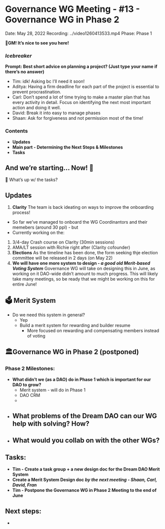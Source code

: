 # Governance WG Meeting - #13 - Governance WG in Phase 2

Date: May 28, 2022
Recording: ../video1260413533.mp4
Phase: Phase 1

🌱**GM! It’s nice to see you here!** 

### *Icebreaker*

**Prompt: Best short advice on planning a project? (Just type your name if there’s no answer)**

- Tim: idk! Asking bc I’ll need it soon!
- Aditya: Having a firm deadline for each part of the project is essential to prevent procrastination.
- Carl: Don’t spend a lot of time trying to make a master plan that has every activity in detail. Focus on identifying the next most important action and doing it well.
- David: Break it into easy to manage phases
- Shaan: Ask for forgiveness and not permission most of the time!

### Contents

- **Updates**
- **Main part - Determining the Next Steps & Milestones**
- **Tasks**

## And we’re starting... Now! 🚀

<aside>
📢 What’s up w/ the tasks?

## Updates

1. **Clarity**
The team is back ideating on ways to improve the onboarding process!
- So far we’ve managed to onboard the WG Coordinantors and their memebers (around 30 ppl) - but
- Currently working on the:
1. 3/4-day Crash course on Clarity (30min sessions)
2. AMA/LT session with Richie right after (Clarity cofounder) 
2. **Elections** 
As the timeline has been done, the form seeking thje election committee will be released in 2 days (on May 22)
3. **We will have one more system to design - *a good old Merit-based Voting System***
Governance WG will take on designing this in June, as working on it DAO-wide didn’t amount to much progress. This will likely take many meetings, so be ready that we might be working on this for entire June!
</aside>

## 🗳️ Merit System

- Do we need this system in general?
    - Yep
    - Build a merit system for rewarding and builder resume
        - More focused on rewarding and compensating members instead of voting

## 🏛️Governance WG in Phase 2 (postponed)

### Phase 2 Milestones:

- **What didn’t we (as a DAO) do in Phase 1 which is important for our DAO to grow?**
    - Merit system - will do in Phase 1
    - DAO CRM
    - 
- **What problems of the Dream DAO can our WG help with solving? How?**
    - 
- What would you collab on with the other WGs?
    - 

## Tasks:

- **Tim - Create a task group + a new design doc for the Dream DAO Merit System**
- **Create a Merit System Design doc *by the next meeting - Shaan, Carl, David, Fran***
- **Tim - Postpone the Governance WG in Phase 2 Meeting to the end of June**

## **Next steps:**

-